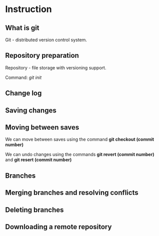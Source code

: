 # Instruction

## What is git

Git - distributed version control system.

## Repository preparation

Repository - file storage with versioning support.


Command: *git init*

## Change log

## Saving changes

## Moving between saves

We can move between saves using the command **git checkout (commit number)**

We can undo changes using the commands **git revert (commit number)** and **git resert (commit number)**


## Branches

## Merging branches and resolving conflicts

## Deleting branches

## Downloading a remote repository